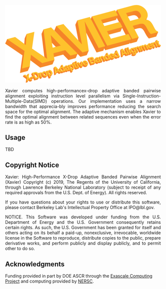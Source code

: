 ![](xavier.png)

<p align="justify">
Xavier computes high-performancex-drop adaptive banded pairwise alignment exploiting  instruction level parallelism via Single-Instruction-Multiple-Data(SIMD) operations. Our implementation uses a narrow  bandwidth that apprecia-bly improves performance reducing the search space for the optimal  alignment. The adaptive mechanism enables Xavier to find the optimal alignment between related sequences even when the error rate is as high as 50%.
</p>

## Usage

TBD

## Copyright Notice

<p align="justify">
Xavier: High-Performance X-Drop Adaptive Banded Pairwise Alignment (Xavier) Copyright (c) 2019, The
Regents of the University of California, through Lawrence Berkeley National
Laboratory (subject to receipt of any required approvals from the U.S.
Dept. of Energy).  All rights reserved.
</p>

<p align="justify">
If you have questions about your rights to use or distribute this software,
please contact Berkeley Lab's Intellectual Property Office at
IPO@lbl.gov.
</p>

<p align="justify">
NOTICE.  This Software was developed under funding from the U.S. Department
of Energy and the U.S. Government consequently retains certain rights.  As
such, the U.S. Government has been granted for itself and others acting on
its behalf a paid-up, nonexclusive, irrevocable, worldwide license in the
Software to reproduce, distribute copies to the public, prepare derivative
works, and perform publicly and display publicly, and to permit other to do
so.
</p>

## Acknowledgments

Funding provided in part by DOE ASCR through the [Exascale Computing Project](https://www.exascaleproject.org/) and computing provided by [NERSC](https://www.nersc.gov/).

